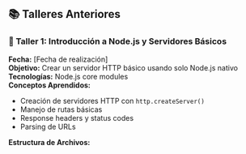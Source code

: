 ## 📚 Talleres Anteriores

### 🔹 Taller 1: Introducción a Node.js y Servidores Básicos
**Fecha:** [Fecha de realización]  
**Objetivo:** Crear un servidor HTTP básico usando solo Node.js nativo  
**Tecnologías:** Node.js core modules  
**Conceptos Aprendidos:**
- Creación de servidores HTTP con `http.createServer()`
- Manejo de rutas básicas
- Response headers y status codes
- Parsing de URLs

**Estructura de Archivos:**